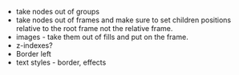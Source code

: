 - take nodes out of groups
- take nodes out of frames and make sure to set children positions relative to the root frame not the relative frame.
- images - take them out of fills and put on the frame.
- z-indexes?
- Border left
- text styles - border, effects